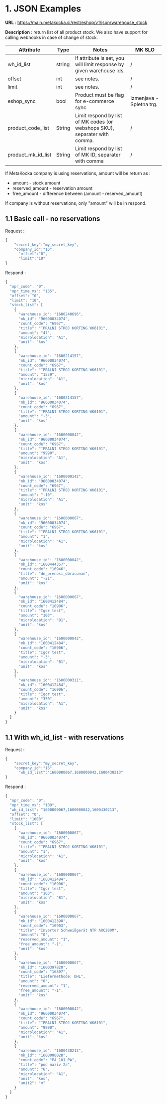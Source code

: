 # 1. JSON Examples
**URL** : https://main.metakocka.si/rest/eshop/v1/json/warehouse_stock

**Description** : return list of all product stock. We also have support for calling webhooks in case of change of stock.

Attribute                 | Type | Notes| MK SLO |
--------------------------|------|------|--------|
| wh_id_list | string | If attribute is set, you will limit response by given warehouse ids. | / |
| offset | int | see notes. | / |
| limit | int | see notes. | / |
| eshop_sync | bool | Product must be flag for e-commerce sync | Izmenjava - Spletna trg. |
| product_code_list | String | Limit respond by list of MK codes (or webshops SKU), separater with comma. | / |
| product_mk_id_list | String | Limit respond by list of MK ID, separater with comma | / |

If MetaKocka company is using reservations, amount will be return as :
* amount - stock amount
* reserved_amount - reservation amount
* free_amount - difference between (amount - reserved_amount)

If company is without reservations, only "amount" will be in respond.

## 1.1 Basic call - no reservations
Request :
```javascript
{
    "secret_key":"my_secret_key",
    "company_id":"16",
	  "offset":"0",
	  "limit":"10"
}
```
Respond :
``` javascript
{
  "opr_code": "0",
  "opr_time_ms": "135",
  "offset": "0",
  "limit": "10",
  "stock_list": [
    {
      "warehouse_id": "1600240696",
      "mk_id": "96600034074",
      "count_code": "6967",
      "title": "¨PRALNI STROJ KORTING WK6101",
      "amount": "47",
      "microlocation": "A1",
      "unit": "kos"
    },
    {
      "warehouse_id": "1600214157",
      "mk_id": "96600034074",
      "count_code": "6967",
      "title": "¨PRALNI STROJ KORTING WK6101",
      "amount": "1559",
      "microlocation": "A1",
      "unit": "kos"
    },
    {
      "warehouse_id": "1600214157",
      "mk_id": "96600034074",
      "count_code": "6967",
      "title": "¨PRALNI STROJ KORTING WK6101",
      "amount": "-3",
      "unit": "kos"
    },
    {
      "warehouse_id": "1600000042",
      "mk_id": "96600034074",
      "count_code": "6967",
      "title": "¨PRALNI STROJ KORTING WK6101",
      "amount": "9990",
      "microlocation": "A1",
      "unit": "kos"
    },
    {
      "warehouse_id": "1600000142",
      "mk_id": "96600034074",
      "count_code": "6967",
      "title": "¨PRALNI STROJ KORTING WK6101",
      "amount": "-10",
      "microlocation": "A1",
      "unit": "kos"
    },
    {
      "warehouse_id": "1600000067",
      "mk_id": "96600034074",
      "count_code": "6967",
      "title": "¨PRALNI STROJ KORTING WK6101",
      "amount": "1",
      "microlocation": "A1",
      "unit": "kos"
    },
    {
      "warehouse_id": "1600000042",
      "mk_id": "1600444357",
      "count_code": "16946",
      "title": "dn_prenosi_obracunan",
      "amount": "-21",
      "unit": "kos"
    },
    {
      "warehouse_id": "1600000067",
      "mk_id": "1600412484",
      "count_code": "16906",
      "title": "Igor test",
      "amount": "103",
      "microlocation": "B1",
      "unit": "kos"
    },
    {
      "warehouse_id": "1600000042",
      "mk_id": "1600412484",
      "count_code": "16906",
      "title": "Igor test",
      "amount": "-3",
      "microlocation": "B1",
      "unit": "kos"
    },
    {
      "warehouse_id": "1600000311",
      "mk_id": "1600412484",
      "count_code": "16906",
      "title": "Igor test",
      "amount": "350",
      "microlocation": "A1",
      "unit": "kos"
    }
  ]
}
```
## 1.1 With wh_id_list - with reservations

Request :
``` javascript
{
    "secret_key":"my_secret_key",
    "company_id":"16",
	  "wh_id_list":"1600000067,1600000042,1600430213"
}
```
Respond :
``` javascript
{
  "opr_code": "0",
  "opr_time_ms": "109",
  "wh_id_list": "1600000067,1600000042,1600430213",
  "offset": "0",
  "limit": "1000",
  "stock_list": [
    {
      "warehouse_id": "1600000067",
      "mk_id": "96600034074",
      "count_code": "6967",
      "title": "¨PRALNI STROJ KORTING WK6101",
      "amount": "1",
      "microlocation": "A1",
      "unit": "kos"
    },
    {
      "warehouse_id": "1600000067",
      "mk_id": "1600412484",
      "count_code": "16906",
      "title": "Igor test",
      "amount": "103",
      "microlocation": "B1",
      "unit": "kos"
    },
    {
      "warehouse_id": "1600000067",
      "mk_id": "1600412398",
      "count_code": "16903",
      "title": "Inverter Schweißgerät NTF ARC200M",
      "amount": "0",
      "reserved_amount": "1",
      "free_amount": "-1",
      "unit": "kos"
    },
    {
      "warehouse_id": "1600000067",
      "mk_id": "1600397820",
      "count_code": "16897",
      "title": "Liefermethode: DHL",
      "amount": "0",
      "reserved_amount": "1",
      "free_amount": "-1",
      "unit": "kos"
    },
    {
      "warehouse_id": "1600000042",
      "mk_id": "96600034074",
      "count_code": "6967",
      "title": "¨PRALNI STROJ KORTING WK6101",
      "amount": "9990",
      "microlocation": "A1",
      "unit": "kos"
    },
    {
      "warehouse_id": "1600430213",
      "mk_id": "1600000028",
      "count_code": "PA_101_PA",
      "title": "pod naziv 2a",
      "amount": "6",
      "microlocation": "A1",
      "unit": "kos",
      "unit2": "m"
    }
  ]
}
```
